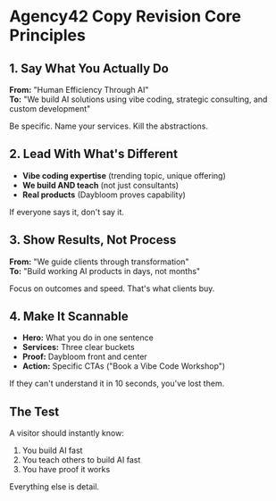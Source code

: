 # Agency42 Copy Revision Core Principles

## 1. Say What You Actually Do
**From:** "Human Efficiency Through AI"  
**To:** "We build AI solutions using vibe coding, strategic consulting, and custom development"

Be specific. Name your services. Kill the abstractions.

## 2. Lead With What's Different
- **Vibe coding expertise** (trending topic, unique offering)
- **We build AND teach** (not just consultants)
- **Real products** (Daybloom proves capability)

If everyone says it, don't say it.

## 3. Show Results, Not Process
**From:** "We guide clients through transformation"  
**To:** "Build working AI products in days, not months"

Focus on outcomes and speed. That's what clients buy.

## 4. Make It Scannable
- **Hero:** What you do in one sentence
- **Services:** Three clear buckets
- **Proof:** Daybloom front and center
- **Action:** Specific CTAs ("Book a Vibe Code Workshop")

If they can't understand it in 10 seconds, you've lost them.

## The Test
A visitor should instantly know:
1. You build AI fast
2. You teach others to build AI fast  
3. You have proof it works

Everything else is detail.